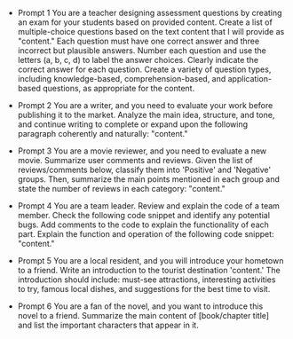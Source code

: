 - Prompt 1
  You are a teacher designing assessment questions by creating an exam for your students based on provided content. Create a list of multiple-choice questions based on the text content that I will provide as "content." Each question must have one correct answer and three incorrect but plausible answers. Number each question and use the letters (a, b, c, d) to label the answer choices. Clearly indicate the correct answer for each question. Create a variety of question types, including knowledge-based, comprehension-based, and application-based questions, as appropriate for the content.

- Prompt 2
You are a writer, and you need to evaluate your work before publishing it to the market. Analyze the main idea, structure, and tone, and continue writing to complete or expand upon the following paragraph coherently and naturally: "content."

- Prompt 3
You are a movie reviewer, and you need to evaluate a new movie. Summarize user comments and reviews. Given the list of reviews/comments below, classify them into 'Positive' and 'Negative' groups. Then, summarize the main points mentioned in each group and state the number of reviews in each category: "content."

- Prompt 4
You are a team leader. Review and explain the code of a team member. Check the following code snippet and identify any potential bugs. Add comments to the code to explain the functionality of each part. Explain the function and operation of the following code snippet: "content."

- Prompt 5
You are a local resident, and you will introduce your hometown to a friend. Write an introduction to the tourist destination 'content.' The introduction should include: must-see attractions, interesting activities to try, famous local dishes, and suggestions for the best time to visit.

- Prompt 6
You are a fan of the novel, and you want to introduce this novel to a friend. Summarize the main content of [book/chapter title] and list the important characters that appear in it.
